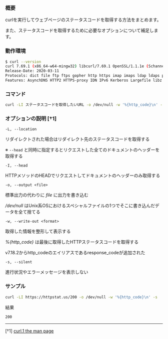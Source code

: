 ### 概要

curlを実行してウェブページのステータスコードを取得する方法をまとめます。

また、ステータスコードを取得するために必要なオプションについて補足します。

### 動作環境

```sh
$ curl --version
curl 7.69.1 (x86_64-w64-mingw32) libcurl/7.69.1 OpenSSL/1.1.1e (Schannel) zlib/1.2.11 libidn2/2.3.0 libssh2/1.9.0 nghttp2/1.40.0
Release-Date: 2020-03-11
Protocols: dict file ftp ftps gopher http https imap imaps ldap ldaps pop3 pop3s rtsp scp sftp smtp smtps telnet tftp
Features: AsynchDNS HTTP2 HTTPS-proxy IDN IPv6 Kerberos Largefile libz Metalink MultiSSL NTLM SPNEGO SSL SSPI TLS-SRP
```

### コマンド

```sh
curl -LI ステータスコードを取得したいURL -o /dev/null -w '%{http_code}\n' -s
```

### オプションの説明 [†1]

`-L, --location`

リダイレクトされた場合はリダイレクト先のステータスコードを取得する

※ `--head` と同時に指定するとリクエストした全てのドキュメントのヘッダーを取得する

`-I, --head`

HTTPメソッドのHEADでリクエストしてドキュメントのヘッダーのみ取得する

`-o, --output <file>`

標準出力の代わりに *file* に出力を書き込む

*/dev/null* はUnix系OSにおけるスペシャルファイルの1つでそこに書き込んだデータを全て捨てる

`-w, --write-out <format>`

取得した情報を整形して表示する

*%{http_code}* は最後に取得したHTTPステータスコードを取得する

v7.18.2からhttp_codeのエイリアスであるresponse_codeが追加された

`-s, --silent`

進行状況やエラーメッセージを表示しない

### サンプル

```sh
curl -LI https://httpstat.us/200 -o /dev/null -w '%{http_code}\n' -s
```

結果

```sh
200
```

---

[†1] [curl.1 the man page](https://curl.haxx.se/docs/manpage.html)
